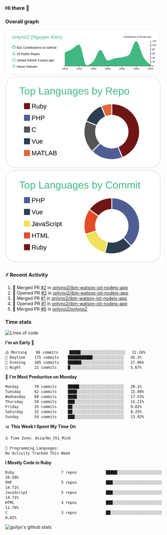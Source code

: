 ### Hi there 👋

### Overall graph
[![](https://raw.githubusercontent.com/onlyno2/onlyno2/master/profile-summary-card-output/vue/0-profile-details.svg)](https://github.com/vn7n24fzkq/github-profile-summary-cards)
[![](https://raw.githubusercontent.com/onlyno2/onlyno2/master/profile-summary-card-output/vue/1-repos-per-language.svg)](https://github.com/vn7n24fzkq/github-profile-summary-cards)
[![](https://raw.githubusercontent.com/onlyno2/onlyno2/master/profile-summary-card-output/vue/2-most-commit-language.svg)](https://github.com/vn7n24fzkq/github-profile-summary-cards)

### :zap: Recent Activity
<!--START_SECTION:activity-->
1. 🎉 Merged PR [#2](https://github.com/onlyno2/ibm-watson-iot-nodejs-app/pull/2) in [onlyno2/ibm-watson-iot-nodejs-app](https://github.com/onlyno2/ibm-watson-iot-nodejs-app)
2. 💪 Opened PR [#2](https://github.com/onlyno2/ibm-watson-iot-nodejs-app/pull/2) in [onlyno2/ibm-watson-iot-nodejs-app](https://github.com/onlyno2/ibm-watson-iot-nodejs-app)
3. 🎉 Merged PR [#1](https://github.com/onlyno2/ibm-watson-iot-nodejs-app/pull/1) in [onlyno2/ibm-watson-iot-nodejs-app](https://github.com/onlyno2/ibm-watson-iot-nodejs-app)
4. 💪 Opened PR [#1](https://github.com/onlyno2/ibm-watson-iot-nodejs-app/pull/1) in [onlyno2/ibm-watson-iot-nodejs-app](https://github.com/onlyno2/ibm-watson-iot-nodejs-app)
5. 🎉 Merged PR [#6](https://github.com/onlyno2/onlyno2/pull/6) in [onlyno2/onlyno2](https://github.com/onlyno2/onlyno2)
<!--END_SECTION:activity-->

### Time stats
<!--START_SECTION:waka-->
![Lines of code](https://img.shields.io/badge/From%20Hello%20World%20I%27ve%20Written-11.2%20million%20lines%20of%20code-blue)

**I'm an Early 🐤** 

```text
🌞 Morning    86 commits     █████░░░░░░░░░░░░░░░░░░░░   22.16% 
🌆 Daytime    175 commits    ███████████░░░░░░░░░░░░░░   45.1% 
🌃 Evening    105 commits    ██████░░░░░░░░░░░░░░░░░░░   27.06% 
🌙 Night      22 commits     █░░░░░░░░░░░░░░░░░░░░░░░░   5.67%

```
📅 **I'm Most Productive on Monday** 

```text
Monday       78 commits     █████░░░░░░░░░░░░░░░░░░░░   20.1% 
Tuesday      62 commits     ████░░░░░░░░░░░░░░░░░░░░░   15.98% 
Wednesday    68 commits     ████░░░░░░░░░░░░░░░░░░░░░   17.53% 
Thursday     59 commits     ███░░░░░░░░░░░░░░░░░░░░░░   15.21% 
Friday       35 commits     ██░░░░░░░░░░░░░░░░░░░░░░░   9.02% 
Saturday     32 commits     ██░░░░░░░░░░░░░░░░░░░░░░░   8.25% 
Sunday       54 commits     ███░░░░░░░░░░░░░░░░░░░░░░   13.92%

```


📊 **This Week I Spent My Time On** 

```text
⌚︎ Time Zone: Asia/Ho_Chi_Minh

💬 Programming Languages: 
No Activity Tracked This Week

```

**I Mostly Code in Ruby** 

```text
Ruby                     7 repos             █████░░░░░░░░░░░░░░░░░░░░   20.59% 
PHP                      5 repos             ███░░░░░░░░░░░░░░░░░░░░░░   14.71% 
JavaScript               5 repos             ███░░░░░░░░░░░░░░░░░░░░░░   14.71% 
HTML                     4 repos             ███░░░░░░░░░░░░░░░░░░░░░░   11.76% 
C                        3 repos             ██░░░░░░░░░░░░░░░░░░░░░░░   8.82%

```



<!--END_SECTION:waka-->
<!--
**onlyno2/onlyno2** is a ✨ _special_ ✨ repository because its `README.md` (this file) appears on your GitHub profile.

Here are some ideas to get you started:

- 🔭 I’m currently working on ...
- 🌱 I’m currently learning ...
- 👯 I’m looking to collaborate on ...
- 🤔 I’m looking for help with ...
- 💬 Ask me about ...
- 📫 How to reach me: ...
- 😄 Pronouns: ...
- ⚡ Fun fact: ...
-->

![guilyx's github stats](https://github-readme-stats.vercel.app/api?username=onlyno2&show_icons=true&hide_border=true)
